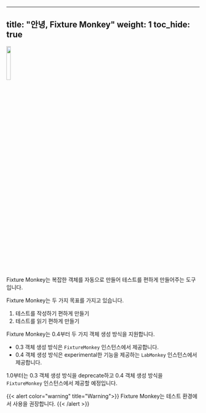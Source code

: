 
---
title: "안녕, Fixture Monkey"
weight: 1
toc_hide: true
---
<img src="../../../images/fixture-monkey.png" width="15%"/>

Fixture Monkey는 복잡한 객체를 자동으로 만들어 테스트를 편하게 만들어주는 도구입니다.

Fixture Monkey는 두 가지 목표를 가지고 있습니다.
1. 테스트를 작성하기 편하게 만들기
2. 테스트를 읽기 편하게 만들기

Fixture Monkey는 0.4부터 두 가지 객체 생성 방식을 지원합니다.
* 0.3 객체 생성 방식은 `FixtureMonkey` 인스턴스에서 제공합니다.
* 0.4 객체 생성 방식은 experimental한 기능을 제공하는 `LabMonkey` 인스턴스에서 제공합니다.

1.0부터는 0.3 객체 생성 방식을 deprecate하고 0.4 객체 생성 방식을 `FixtureMonkey` 인스턴스에서 제공할 예정입니다.

{{< alert color="warning" title="Warning">}}
Fixture Monkey는 테스트 환경에서 사용을 권장합니다.
{{< /alert >}}
